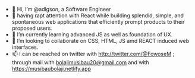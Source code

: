 - 👋 Hi, I’m @adigson, a Software Engineer
- 👀 having rapt attention with React while building splendid, simple, and spontaneous web applications that efficiently prompt products to their proposed users.
- 🌱 I’m currently learning advanced JS as well as foundation of UX.
- 💞️ I’m looking to collaborate on CSS, HTML, JS amd REACT induced web interfaces.
- 📫 I can be reached on twitter with http://twitter.com/@FowoseM ; through mail with bolajimusibau20@gmail.com and with https://musibaubolaji.netlify.app

<!---
adigson/adigson is a ✨ special ✨ repository because its `README.md` (this file) appears on your GitHub profile.
You can click the Preview link to take a look at your changes.
--->
